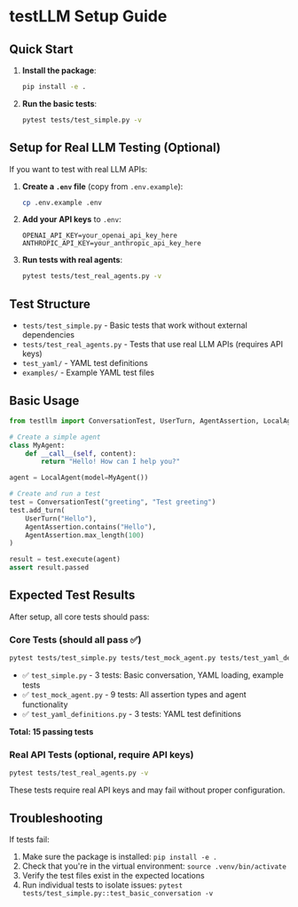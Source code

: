# testLLM Setup Guide

## Quick Start

1. **Install the package**:
   ```bash
   pip install -e .
   ```

2. **Run the basic tests**:
   ```bash
   pytest tests/test_simple.py -v
   ```

## Setup for Real LLM Testing (Optional)

If you want to test with real LLM APIs:

1. **Create a `.env` file** (copy from `.env.example`):
   ```bash
   cp .env.example .env
   ```

2. **Add your API keys** to `.env`:
   ```
   OPENAI_API_KEY=your_openai_api_key_here
   ANTHROPIC_API_KEY=your_anthropic_api_key_here
   ```

3. **Run tests with real agents**:
   ```bash
   pytest tests/test_real_agents.py -v
   ```

## Test Structure

- `tests/test_simple.py` - Basic tests that work without external dependencies
- `tests/test_real_agents.py` - Tests that use real LLM APIs (requires API keys)
- `test_yaml/` - YAML test definitions
- `examples/` - Example YAML test files

## Basic Usage

```python
from testllm import ConversationTest, UserTurn, AgentAssertion, LocalAgent

# Create a simple agent
class MyAgent:
    def __call__(self, content):
        return "Hello! How can I help you?"

agent = LocalAgent(model=MyAgent())

# Create and run a test
test = ConversationTest("greeting", "Test greeting")
test.add_turn(
    UserTurn("Hello"),
    AgentAssertion.contains("Hello"),
    AgentAssertion.max_length(100)
)

result = test.execute(agent)
assert result.passed
```

## Expected Test Results

After setup, all core tests should pass:

### Core Tests (should all pass ✅)
```bash
pytest tests/test_simple.py tests/test_mock_agent.py tests/test_yaml_definitions.py -v
```

- ✅ `test_simple.py` - 3 tests: Basic conversation, YAML loading, example tests
- ✅ `test_mock_agent.py` - 9 tests: All assertion types and agent functionality  
- ✅ `test_yaml_definitions.py` - 3 tests: YAML test definitions

**Total: 15 passing tests**

### Real API Tests (optional, require API keys)
```bash
pytest tests/test_real_agents.py -v
```
These tests require real API keys and may fail without proper configuration.

## Troubleshooting

If tests fail:
1. Make sure the package is installed: `pip install -e .`
2. Check that you're in the virtual environment: `source .venv/bin/activate`
3. Verify the test files exist in the expected locations
4. Run individual tests to isolate issues: `pytest tests/test_simple.py::test_basic_conversation -v`